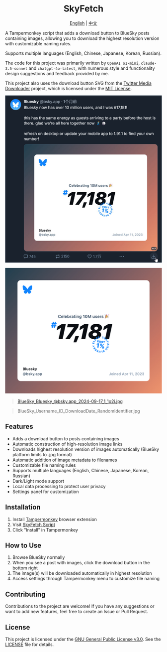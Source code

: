 <h1 align="center">SkyFetch</h1>

<p align="center">
  <a href="README.md">English</a> | <a href="README_zh.md">中文</a>
</p>

A Tampermonkey script that adds a download button to BlueSky posts containing images, allowing you to download the highest resolution version with customizable naming rules.

Supports multiple languages (English, Chinese, Japanese, Korean, Russian).

The code for this project was primarily written by `OpenAI o1-mini`, `claude-3.5-sonnet` and `chatgpt-4o-latest`, with numerous style and functionality design suggestions and feedback provided by me.

This project also uses the download button SVG from the [Twitter Media Downloader](https://greasyfork.org/es/scripts/423001-twitter-media-downloader) project, which is licensed under the [MIT License](https://opensource.org/licenses/MIT).

![Usage Example](usage_example.png)

![Download Result](BlueSky_Bluesky_@bsky.app_2024-09-17_1_1o2i.jpg)
> BlueSky_Bluesky_@bsky.app_2024-09-17_1_1o2i.jpg

> BlueSky_Username_ID_DownloadDate_RandomIdentifier.jpg

## Features

- Adds a download button to posts containing images
- Automatic construction of high-resolution image links
- Downloads highest resolution version of images automatically (BlueSky platform limits to .jpg format)
- Automatic addition of image metadata to filenames
- Customizable file naming rules
- Supports multiple languages (English, Chinese, Japanese, Korean, Russian)
- Dark/Light mode support
- Local data processing to protect user privacy
- Settings panel for customization

## Installation

1. Install [Tampermonkey](https://www.tampermonkey.net/) browser extension
2. Visit [SkyFetch Script](https://github.com/CookSleep/SkyFetch-Script/raw/main/SkyFetch-Script.user.js)
3. Click "Install" in Tampermonkey

## How to Use

1. Browse BlueSky normally
2. When you see a post with images, click the download button in the bottom right
3. The image(s) will be downloaded automatically in highest resolution
4. Access settings through Tampermonkey menu to customize file naming

## Contributing

Contributions to the project are welcome! If you have any suggestions or want to add new features, feel free to create an Issue or Pull Request.

## License

This project is licensed under the [GNU General Public License v3.0](https://www.gnu.org/licenses/gpl-3.0.html). See the [LICENSE](LICENSE) file for details.
